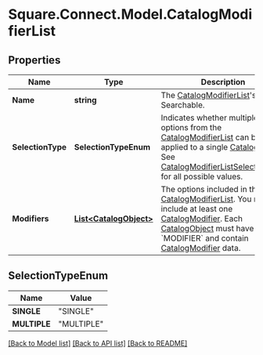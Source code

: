 # Square.Connect.Model.CatalogModifierList
## Properties

Name | Type | Description | Notes
------------ | ------------- | ------------- | -------------
**Name** | **string** | The [CatalogModifierList](#type-catalogmodifierlist)&#39;s name. Searchable. | 
**SelectionType** | **SelectionTypeEnum** | Indicates whether multiple options from the [CatalogModifierList](#type-catalogmodifierlist) can be applied to a single [CatalogItem](#type-catalogitem). See [CatalogModifierListSelectionType](#type-catalogmodifierlistselectiontype) for all possible values. | [optional] 
**Modifiers** | [**List&lt;CatalogObject&gt;**](CatalogObject.md) | The options included in the [CatalogModifierList](#type-catalogmodifierlist). You must include at least one [CatalogModifier](#type-catalogmodifier). Each [CatalogObject](#type-catalogobject) must have type &#x60;MODIFIER&#x60; and contain [CatalogModifier](#type-catalogmodifier) data. | [optional] 


## SelectionTypeEnum

Name | Value
------------ | -------------
**SINGLE** | "SINGLE"
**MULTIPLE** | "MULTIPLE"



[[Back to Model list]](../README.md#documentation-for-models) [[Back to API list]](../README.md#documentation-for-api-endpoints) [[Back to README]](../README.md)

